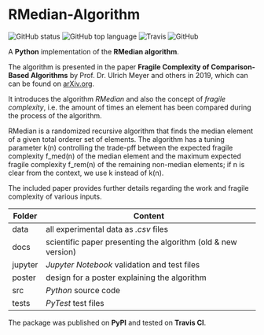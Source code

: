 # RMedian-Algorithm

![GitHub status](https://img.shields.io/badge/status-release-success) ![GitHub top language](https://img.shields.io/github/languages/top/jfklorenz/python-RMedian) ![Travis](https://travis-ci.org/jfklorenz/RMedian-Algorithm.svg?branch=master) ![GitHub](https://img.shields.io/github/license/jfklorenz/python-RMedian)

A **Python** implementation of the **RMedian algorithm**.

The algorithm is presented in the paper **Fragile Complexity of Comparison-Based Algorithms** by Prof. Dr. Ulrich Meyer and others in 2019, which can can be found on [arXiv.org](https://arxiv.org/abs/1901.02857 "arXiv.org").

It introduces the algorithm *RMedian* and also the concept of *fragile complexity*, i.e. the amount of times an element has been compared during the process of the algorithm.

RMedian is a randomized recursive algorithm that finds the median element of a given total orderer set of elements. The algorithm has a tuning parameter k(n) controlling the trade-pff between the expected fragile complexity f_med(n) of the median element and the maximum expected fragile complexity f_rem(n) of the remaining non-median elements; if n is clear from the context, we use k instead of k(n).

The included paper provides further details regarding the work and fragile complexity of various inputs.

Folder | Content
--- | ---
data | all experimental data as *.csv* files
docs | scientific paper presenting the algorithm (old & new version)
jupyter | *Jupyter Notebook* validation and test files
poster | design for a poster explaining the algorithm
src | *Python* source code
tests | *PyTest* test files

The package was published on **PyPI** and tested on **Travis CI**.
